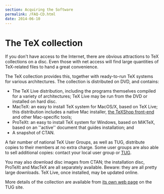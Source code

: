 ```yaml
---
section: Acquiring the Software
permalink: /FAQ-CD.html
date: 2014-06-10
---
```


# The TeX collection

If you don't have access to the Internet, there are obvious
attractions to TeX collections on a disc.  Even those with net
access will find large quantities of TeX-related files to hand a
great convenience.

The TeX collection provides this, together with
ready-to-run TeX systems for various architectures.  The collection
is distributed on DVD, and contains:
  

-  The TeX&nbsp;Live distribution, including the programs themselves
    compiled for a variety of architectures; TeX&nbsp;Live may be
    run from the DVD or installed on hard disc.
-  MacTeX: an easy to install TeX system for MacOS/X, based
    on TeX&nbsp;Live; this distribution includes a native Mac installer,
    [the TeXShop front-end](http://www.uoregon.edu/~koch/texshop/)
    and other Mac-specific tools;
-  ProTeXt: an easy to install TeX system for Windows, based
    on MiKTeX, based on an ''active'' document that guides
    installation; and
-  A snapshot of CTAN.

A fair number of national TeX User Groups, as well as TUG,
distribute copies to their members at no extra charge.  Some user
groups are also able to sell additional copies:
contact your local user group or [TUG](FAQ-TUGstar).

You may also download disc images from CTAN; the installation
disc, ProTeXt and MacTeX are all separately available.  Beware:
they are all pretty large downloads.  TeX&nbsp;Live, once installed, may
be updated online.

More details of the collection are available from
  [its own web page](http://www.tug.org/texcollection/)
  on the TUG site.

